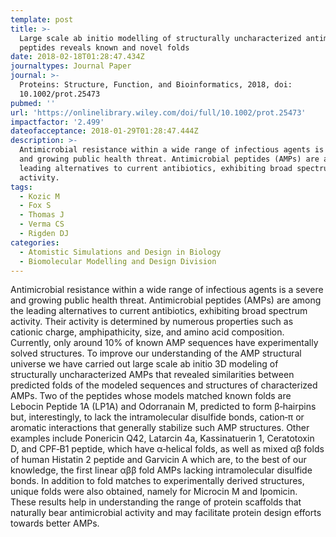 ```yaml
---
template: post
title: >-
  Large scale ab initio modelling of structurally uncharacterized antimicrobial
  peptides reveals known and novel folds
date: 2018-02-18T01:28:47.434Z
journaltypes: Journal Paper
journal: >-
  Proteins: Structure, Function, and Bioinformatics, 2018, doi:
  10.1002/prot.25473
pubmed: ''
url: 'https://onlinelibrary.wiley.com/doi/full/10.1002/prot.25473'
impactfactor: '2.499'
dateofacceptance: 2018-01-29T01:28:47.444Z
description: >-
  Antimicrobial resistance within a wide range of infectious agents is a severe
  and growing public health threat. Antimicrobial peptides (AMPs) are among the
  leading alternatives to current antibiotics, exhibiting broad spectrum
  activity. 
tags:
  - Kozic M
  - Fox S
  - Thomas J
  - Verma CS
  - Rigden DJ
categories:
  - Atomistic Simulations and Design in Biology
  - Biomolecular Modelling and Design Division
---
```

<!--StartFragment-->

Antimicrobial resistance within a wide range of infectious agents is a severe and growing public health threat. Antimicrobial peptides (AMPs) are among the leading alternatives to current antibiotics, exhibiting broad spectrum activity. Their activity is determined by numerous properties such as cationic charge, amphipathicity, size, and amino acid composition. Currently, only around 10% of known AMP sequences have experimentally solved structures. To improve our understanding of the AMP structural universe we have carried out large scale ab initio 3D modeling of structurally uncharacterized AMPs that revealed similarities between predicted folds of the modeled sequences and structures of characterized AMPs. Two of the peptides whose models matched known folds are Lebocin Peptide 1A (LP1A) and Odorranain M, predicted to form β‐hairpins but, interestingly, to lack the intramolecular disulfide bonds, cation‐π or aromatic interactions that generally stabilize such AMP structures. Other examples include Ponericin Q42, Latarcin 4a, Kassinatuerin 1, Ceratotoxin D, and CPF‐B1 peptide, which have α‐helical folds, as well as mixed αβ folds of human Histatin 2 peptide and Garvicin A which are, to the best of our knowledge, the first linear αββ fold AMPs lacking intramolecular disulfide bonds. In addition to fold matches to experimentally derived structures, unique folds were also obtained, namely for Microcin M and Ipomicin. These results help in understanding the range of protein scaffolds that naturally bear antimicrobial activity and may facilitate protein design efforts towards better AMPs.

<!--EndFragment-->

